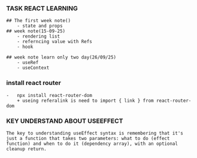 ### TASK REACT LEARNING
    ## The first week note()
        - state and props
    ## week note(15-09-25)
        - rendering list
        - referncing value with Refs
        - hook
        
    ## week note learn only two day(26/09/25)
        - useRef
        - useContext
        

        
        
        
        
### install react router
    -   npx install react-router-dom
        + useing referalink is need to import { link } from react-router-dom
        
### KEY UNDERSTAND ABOUT USEEFFECT
    The key to understanding useEffect syntax is remembering that it's just a function that takes two parameters: what to do (effect function) and when to do it (dependency array), with an optional cleanup return.

